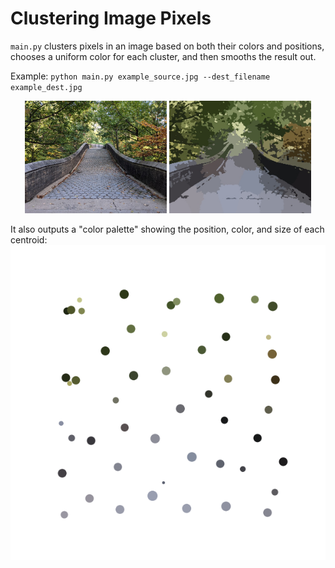 # Clustering Image Pixels

`main.py` clusters pixels in an image based on both their colors and positions,
chooses a uniform color for each cluster, and then smooths the result out.

Example:
`python main.py example_source.jpg --dest_filename example_dest.jpg`

<div style="text-align:center">
<img src="./example_source.jpg" width="45%" alt="source image">
<img src="./example_dest.jpg" width="45%" alt="dest image">
</div>

It also outputs a "color palette" showing the position, color, and size of each centroid:
<img src="./example_color_palette.png" alt="color palette">
